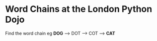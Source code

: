 Word Chains at the London Python Dojo
=====================================

Find the word chain eg **DOG** --> DOT --> COT --> **CAT**